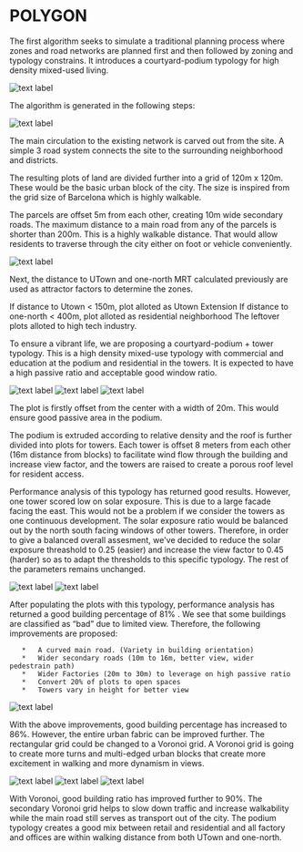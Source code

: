 
# POLYGON

The first algorithm seeks to simulate a traditional planning process where zones and road networks are planned first and then followed by zoning and typology constrains. It introduces a courtyard-podium typology for high density mixed-used living. 

![text label](./imgs/r1.jpg)


The algorithm is generated in the following steps:

![text label](./imgs/a1.png)

The main circulation to the existing network is carved out from the site. A simple 3 road system connects the site to the surrounding neighborhood and districts.

The resulting plots of land are divided further into a grid of 120m x 120m. These would be the basic urban block of the city. The size is inspired from the grid size of Barcelona which is highly walkable. 

The parcels are offset 5m from each other, creating 10m wide secondary roads. The maximum distance to a main road from any of the parcels is shorter than 200m. This is a highly walkable distance. That would allow residents to traverse through the city either on foot or vehicle conveniently.

![text label](./imgs/a2.png)

Next, the distance to UTown and one-north MRT calculated previously are used as attractor factors to determine the zones.

   If distance to Utown < 150m, plot alloted as Utown Extension
   If distance to one-north < 400m, plot alloted as residential neighborhood
   The leftover plots alloted to high tech industry.


To ensure a vibrant life, we are proposing a courtyard-podium + tower typology. This is a high density mixed-use typology with commercial and education at the podium and residential in the towers. It is expected to have a high passive ratio and acceptable good window ratio.

![text label](./imgs/a3.png)
![text label](./imgs/a4.png)
![text label](./imgs/a5.png)

The plot is firstly offset from the center with a width of 20m. This would ensure good passive area in the podium.

The podium is extruded according to relative density and the roof is further divided into plots for towers. Each tower is offset 8 meters from each other (16m distance from blocks) to facilitate wind flow through the building and increase view factor, and the towers are raised to create a porous roof level for resident access.

Performance analysis of this typology has returned good results. However, one tower scored low on solar exposure. This is due to a large facade facing the east. This would not be a problem if we consider the towers as one continuous development. The solar exposure ratio would be balanced out by the north south facing windows of other towers. Therefore,  in order to give a balanced overall assesment, we've decided to reduce the solar exposure threashold to 0.25 (easier) and increase the view factor to 0.45 (harder) so as to adapt the thresholds to this specific typology. The rest of the parameters remains unchanged.

![text label](./imgs/a7.png)
![text label](./imgs/a6.png)

After populating the plots with this typology, performance analysis has returned a good building percentage of 81% . We see that some buildings are classified as “bad” due to limited view. Therefore, the following improvements are proposed:

       *   A curved main road. (Variety in building orientation)
       *   Wider secondary roads (10m to 16m, better view, wider pedestrain path)
       *   Wider Factories (20m to 30m) to leverage on high passive ratio
       *   Convert 20% of plots to open spaces
       *   Towers vary in height for better view 

![text label](./imgs/a8.png)

With the above improvements, good building percentage has increased to 86%. However, the entire urban fabric can be improved further. The rectangular grid could be changed to a Voronoi grid. A Voronoi grid is going to create more turns and multi-edged urban blocks that create more excitement in walking and more dynamism in views.


![text label](./imgs/a9.png)
![text label](./imgs/a10.png)
![text label](./imgs/a11.png)

With Voronoi, good building ratio has improved further to 90%. The secondary Voronoi grid helps to slow down traffic and increase walkability while the main road still serves as transport out of the city. The podium typology creates a good mix between retail and residential and all factory and offices are within walking distance from both UTown and one-north.
